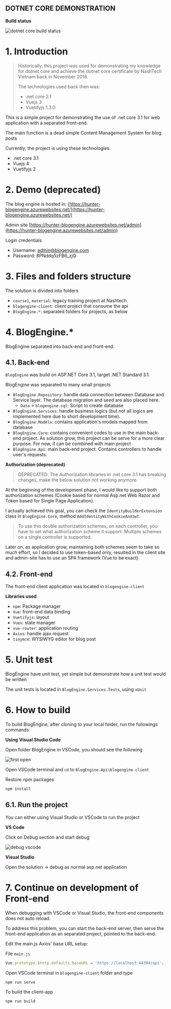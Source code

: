 DOTNET CORE DEMONSTRATION
---

**Build status**

![dotnet core build status](https://github.com/huntertran/nashtech-netcoretraining/workflows/dotnet%20core/badge.svg)

# 1. Introduction

> Historically, this project was used for demonstrating my knowledge for dotnet core and achieve the dotnet core certificate by NashTech Vietnam back in November 2018.
> 
> The technologies used back then was:
> * .net core 2.1
> * Vuejs 3
> * Vuetifyjs 1.3.0

This is a simple project for demonstrating the use of .net core 3.1 for web application with a separated front-end.

The main function is a dead simple Content Management System for blog posts

Currently, the project is using these technologies:
* .net core 3.1
* Vuejs 4
* Vuetifyjs 2

# 2. Demo (deprecated)

The blog engine is hosted in: [https://hunter-blogengine.azurewebsites.net/](https://hunter-blogengine.azurewebsites.net/)

Admin site [https://hunter-blogengine.azurewebsites.net/admin](https://hunter-blogengine.azurewebsites.net/admin)

Login credentials
* Username: admin@blogengine.com
* Password: 8PNddq5zFB6_zjQ

# 3. Files and folders structure

The solution is divided into folders

- `course1`, `material`: legacy training project at Nashtech
- `blogengine-client`: client project that consume the api
- `BlogEngine.*`: separated folders for projects, as below

# 4. BlogEngine.*

BlogEngine separated into back-end and front-end.

## 4.1. Back-end

`BlogEngine` was build on ASP.NET Core 3.1, target .NET Standard 3.1.

BlogEngine was separated to many small projects
* `BlogEngine.Repository`: handle data connection between Database and Service layer. The database migration and seed are also placed here.
    * `Data` > `blogengine.sql`: Script to create database
* `BlogEngine.Services`: handle business logics (but not all logics are implemented here due to short development time).
* `BlogEngine.Models`: contains application's models mapped from database
* `BlogEngine.Core`: contains convenient codes to use in the main back-end project. As solution grow, this project can be serve for a more clear purpose. For now, it can be combined with main project
* `BlogEngine.Api`: main back-end project. Contains controllers to handle user's requests.

**Authorization (deprecated)**

> DEPRECATED: The Authorization libraries in .net core 3.1 has breaking changes, make the below solution not working anymore.

At the beginning of the development phase, I would like to support both authorization schemes (Cookie based for normal Asp.net Web Razor and Token based for Single Page Application).

I actually achieved this goal, you can check the `IdentityBuilderExtension` class in `BlogEngine.Core`, method `AddIdentityWithCookieAndJwt`.

> To use this double authorization schemes, on each controller, you have to set what authorization scheme it support. Multiple schemes on a single controller is supported.

Later on, as application grow, maintaining both schemes seem to take so much effort, so I decided to use token-based only, resulted in the client site and admin-site has to use an SPA framework (Vue to be exact)

## 4.2. Front-end

The front-end client application was located in `blogengine-client`

**Libraries used**

* `npm`: Package manager
* `Vue`: front-end data binding
* `Vuetifyjs`: layout
* `Vuex`: state manager
* `vue-router`: application routing
* `Axios`: handle ajax request
* `tinymce`: WYSIWYG editor for blog post

# 5. Unit test

BlogEngine have unit test, yet simple but demonstrate how a unit test would be written

The unit tests is located in `BlogEngine.Services.Tests`, using `xUnit`

# 6. How to build 

To build BlogEngine, after cloning to your local folder, run the followings commands

**Using Visual Studio Code**

Open folder BlogEngine in VSCode, you should see the following

![first open](https://2.pik.vn/2018f6959117-d102-4a11-b79b-c9a7eafbee2b.png)

Open VSCode terminal and `cd` to `BlogEngine.Api\blogengine-client`

Restore npm packages

```bash
npm install
```

## 6.1. Run the project

You can either using Visual Studio or VSCode to run the project

**VS Code**

Click on Debug section and start debug

![debug vscode](https://2.pik.vn/2018fd8f5b91-5a2f-4f73-8068-693cc89984ff.png)

**Visual Studio**

Open the solution -> debug as normal asp.net application

# 7. Continue on development of Front-end

When debugging with VSCode or Visual Studio, the front-end components does not auto reload.

To address this problem, you can start the back-end server, then serve the front-end application as an separated project, pointed to the back-end.

Edit the main.js Axios' base URL setup:

File `main.js`

```javascript
Vue.prototype.$http.defaults.baseURL = 'https://localhost:44394/api';
```

Open VSCode terminal in `blogengine-client` folder and type

```bash
npm run serve
```

To build the client-app

```bash
npm run build
```
